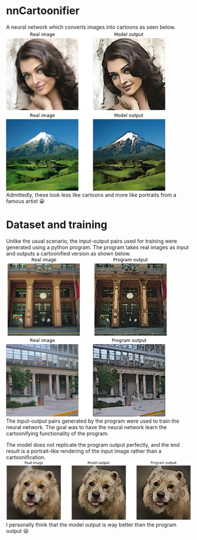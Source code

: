 # nnCartoonifier

A neural network which converts images into cartoons as seen below.  
![aishwarya](docs/aishwarya.png)
![mountain](docs/mountain.png)  
Admittedly, these look less like cartoons and more like portraits from a famous artist :grinning:  

# Dataset and training
Unlike the usual scenario, the input-output pairs used for training were generated using a python program. The program takes real images as
input and outputs a cartoonified version as shown below.  
![train1](docs/train1.png)
![train2](docs/train2.png)  
The input-output pairs generated by the program were used to train the neural network. The goal was to have the neural network learn
the cartoonifying functionality of the program.  

The model does not replicate the program output perfectly, and the end result is a portrait-like rendering of the input image rather than a
cartoonification.   
![dog](docs/dog.png)  
I personally think that the model output is way better than the program output :smiley:
